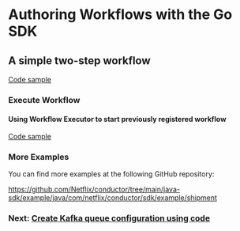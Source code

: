 # Authoring Workflows with the Go SDK

## A simple two-step workflow
[Code sample](https://github.com/conductor-sdk/java-sdk-examples/blob/main/src/main/java/io/orkes/samples/quickstart/WorkflowManagement.java#L83-L92)

### Execute Workflow

#### Using Workflow Executor to start previously registered workflow
[Code sample](https://github.com/conductor-sdk/java-sdk-examples/blob/main/src/main/java/io/orkes/samples/quickstart/WorkflowManagement.java#L77-L81)

### More Examples
You can find more examples at the following GitHub repository:

https://github.com/Netflix/conductor/tree/main/java-sdk/example/java/com/netflix/conductor/sdk/example/shipment

### Next: [Create Kafka queue configuration using code](../queue/kafka.md)
